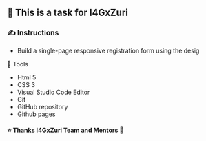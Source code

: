 ## 📝 This is a task for I4GxZuri
### ✍ Instructions
- Build a single-page responsive registration form using the desig

🔧 Tools
- Html 5
- CSS 3
- Visual Studio Code Editor
- Git
- GitHub repository
- Github pages

#### ⭐ Thanks I4GxZuri Team and Mentors 🏅


